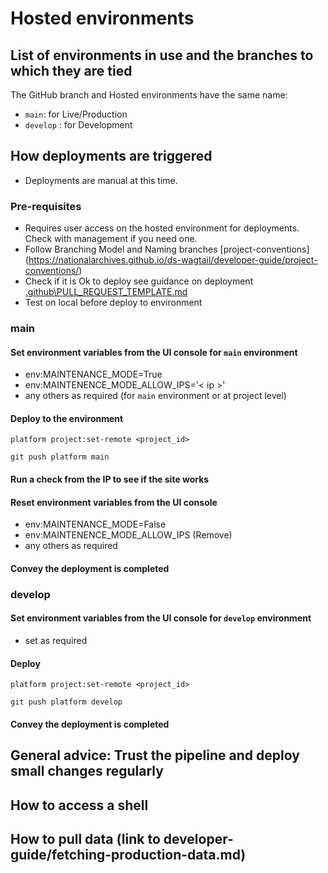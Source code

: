 # Hosted environments

## List of environments in use and the branches to which they are tied

The GitHub branch and Hosted environments have the same name:

- `main`: for Live/Production
- `develop` : for Development

## How deployments are triggered

- Deployments are manual at this time.

### Pre-requisites

- Requires user access on the hosted environment for deployments. Check with management if you need one.
- Follow Branching Model and Naming branches [project-conventions] (<https://nationalarchives.github.io/ds-wagtail/developer-guide/project-conventions/>)
- Check if it is Ok to deploy see guidance on deployment [.github\PULL_REQUEST_TEMPLATE.md](https://github.com/nationalarchives/ds-wagtail/blob/develop/.github/PULL_REQUEST_TEMPLATE.md)
- Test on local before deploy to environment

### main

#### Set environment variables from the UI console for `main` environment

- env:MAINTENANCE_MODE=True
- env:MAINTENENCE_MODE_ALLOW_IPS='< ip >'
- any others as required (for `main` environment or at project level)

#### Deploy to the environment

```console
platform project:set-remote <project_id>
```

```console
git push platform main
```

#### Run a check from the IP to see if the site works

#### Reset environment variables from the UI console

- env:MAINTENANCE_MODE=False
- env:MAINTENENCE_MODE_ALLOW_IPS (Remove)
- any others as required

#### Convey the deployment is completed

### develop

#### Set environment variables from the UI console for `develop` environment

- set as required

#### Deploy

```console
platform project:set-remote <project_id>
```

```console
git push platform develop
```

#### Convey the deployment is completed

## General advice: Trust the pipeline and deploy small changes regularly

## How to access a shell

## How to pull data (link to developer-guide/fetching-production-data.md)

